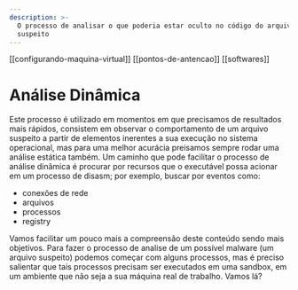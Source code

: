 ```yaml
---
description: >-
  O processo de analisar o que poderia estar oculto no código do arquivo
  suspeito
---
```

[[configurando-maquina-virtual]]
[[pontos-de-antencao]]
[[softwares]]

# Análise Dinâmica

Este processo é utilizado em momentos em que precisamos de resultados mais rápidos, consistem em observar o comportamento de um arquivo suspeito a partir de elementos inerentes a sua execução no sistema operacional, mas para uma melhor acurácia preisamos sempre rodar uma análise estática também. Um caminho que pode facilitar o processo de análise dinâmica é procurar por recursos que o executável possa acionar em um processo de disasm; por exemplo, buscar por eventos como:

* conexões de rede
* arquivos
* processos
* registry

Vamos facilitar um pouco mais a compreensão deste conteúdo sendo mais objetivos. Para fazer o processo de analise de um possível malware (um arquivo suspeito) podemos começar com alguns processos, mas é preciso salientar que tais processos precisam ser executados em uma sandbox, em um ambiente que não seja a sua máquina real de trabalho. Vamos lá?
